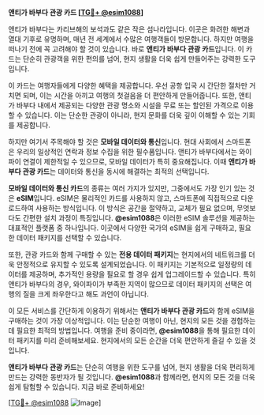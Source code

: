 **앤티가 바부다 관광 카드 [[TG💪+ @esim1088](https://t.me/s/esim1088)]**

앤티가 바부다는 카리브해의 보석과도 같은 작은 섬나라입니다. 이곳은 화려한 해변과 열대 기후로 유명하며, 매년 전 세계에서 수많은 여행객들이 방문합니다. 하지만 여행을 떠나기 전에 꼭 고려해야 할 것이 있습니다. 바로 **앤티가 바부다 관광 카드**입니다. 이 카드는 단순히 관광객을 위한 편의를 넘어, 현지 생활을 더욱 쉽게 만들어주는 강력한 도구입니다.

이 카드는 여행자들에게 다양한 혜택을 제공합니다. 우선 공항 입국 시 간단한 절차만 거치면 되며, 이는 시간을 아끼고 여행의 첫걸음을 더 편안하게 만들어줍니다. 또한, 앤티가 바부다 내에서 제공되는 다양한 관광 명소와 시설을 무료 또는 할인된 가격으로 이용할 수 있습니다. 이는 단순한 관광이 아니라, 현지 문화를 더욱 깊이 이해할 수 있는 기회를 제공합니다.

하지만 여기서 주목해야 할 것은 **모바일 데이터와 통신**입니다. 현대 사회에서 스마트폰은 우리의 일상적인 연락과 정보 수집을 위한 필수품입니다. 앤티가 바부다에서는 와이파이 연결이 제한적일 수 있으므로, 모바일 데이터가 특히 중요해집니다. 이때 **앤티가 바부다 관광 카드**는 데이터와 통신을 동시에 해결하는 최적의 선택입니다.

**모바일 데이터와 통신 카드**의 종류는 여러 가지가 있지만, 그중에서도 가장 인기 있는 것은 **eSIM**입니다. eSIM은 물리적인 카드를 사용하지 않고, 스마트폰에 직접적으로 다운로드하여 사용하는 방식입니다. 이 방식은 공간을 절약하고, 교체가 필요 없으며, 무엇보다도 간편한 설치 과정이 특징입니다. **@esim1088**은 이러한 eSIM 솔루션을 제공하는 대표적인 플랫폼 중 하나입니다. 이곳에서 다양한 국가의 eSIM을 쉽게 구매하고, 필요한 데이터 패키지를 선택할 수 있습니다.

또한, 관광 카드와 함께 구매할 수 있는 **전용 데이터 패키지**는 현지에서의 네트워크를 더욱 안정적으로 유지할 수 있도록 설계되었습니다. 이 패키지는 기본적으로 일정량의 데이터를 제공하며, 추가적인 용량을 필요로 할 경우 쉽게 업그레이드할 수 있습니다. 특히 앤티가 바부다의 경우, 와이파이가 부족한 지역이 많으므로 데이터 패키지의 선택은 여행의 질을 크게 좌우한다고 해도 과언이 아닙니다.

이 모든 서비스를 간단하게 이용하기 위해서는 **앤티가 바부다 관광 카드**와 함께 eSIM을 구매하는 것이 가장 이상적입니다. 이는 단순한 여행이 아닌, 현지의 모든 것을 경험하는 데 필요한 최적의 방법입니다. 여행을 준비 중이라면, **@esim1088**을 통해 필요한 데이터 패키지를 미리 준비해보세요. 현지에서의 모든 순간을 더욱 편안하게 즐길 수 있을 것입니다.

**앤티가 바부다 관광 카드**는 단순히 여행을 위한 도구를 넘어, 현지 생활을 더욱 편리하게 만드는 강력한 동반자가 될 것입니다. **@esim1088**과 함께라면, 현지의 모든 것을 더욱 쉽게 탐험할 수 있습니다. 지금 바로 준비하세요! 

[[TG💪+ @esim1088](https://t.me/s/esim1088) ![Image](https://i.postimg.cc/Y0z9fWf4/image.png)]